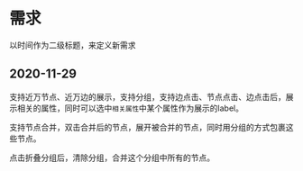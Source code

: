 # 需求

以时间作为二级标题，来定义新需求

## 2020-11-29

支持近万节点、近万边的展示，支持分组，支持边点击、节点点击、边点击后，展示相关的属性，同时可以选中`相关属性`中某个属性作为展示的label。

支持节点合并，双击合并后的节点，展开被合并的节点，同时用分组的方式包裹这些节点。

点击折叠分组后，清除分组，合并这个分组中所有的节点。
